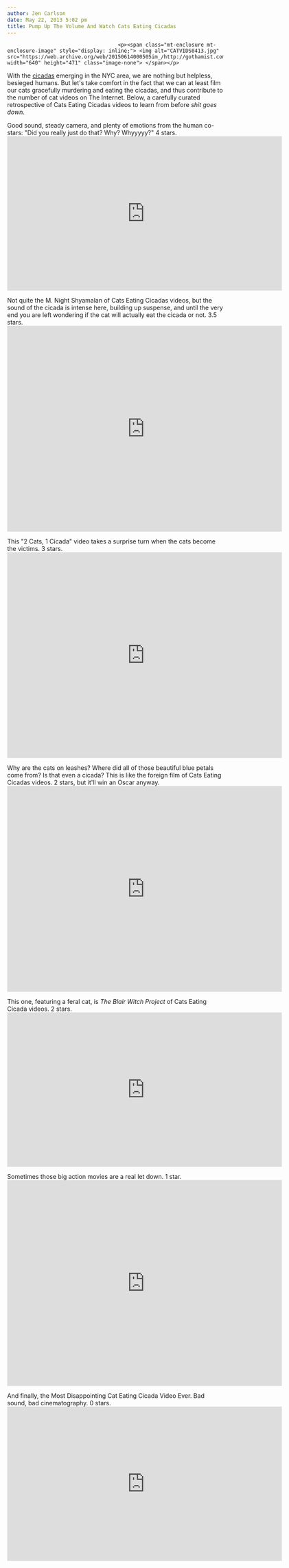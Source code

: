 ```yaml
---
author: Jen Carlson
date: May 22, 2013 5:02 pm
title: Pump Up The Volume And Watch Cats Eating Cicadas
---
```


	
										<p><span class="mt-enclosure mt-enclosure-image" style="display: inline;"> <img alt="CATVIDS0413.jpg" src="https://web.archive.org/web/20150614000505im_/http://gothamist.com/attachments/arts_jen/CATVIDS0413.jpg" width="640" height="471" class="image-none"> </span></p>

<p>With the <a href="https://web.archive.org/web/20150614000505/http://gothamist.com/tags/cicadas">cicadas</a> emerging in the NYC area, we are nothing but helpless, besieged humans. But let&apos;s take comfort in the fact that we can at least film our cats gracefully murdering and eating the cicadas, and thus contribute to the number of cat videos on The Internet. Below, a carefully curated retrospective of Cats Eating Cicadas videos to learn from before <em>shit goes down</em>.</p>

<p>Good sound, steady camera, and plenty of emotions from the human co-stars: &quot;Did you really just do that? Why? Whyyyyy?&quot; 4 stars.<br>
<iframe width="640" height="360" src="https://web.archive.org/web/20150614000505if_/http://www.youtube.com/embed/apgMjRTtka4" frameborder="0" allowfullscreen></iframe></p>

<p>Not quite the M. Night Shyamalan of Cats Eating Cicadas videos, but the sound of the cicada is intense here, building up suspense, and until the very end you are left wondering if the cat will actually eat the cicada or not. 3.5 stars.<br>
<iframe width="640" height="480" src="https://web.archive.org/web/20150614000505if_/http://www.youtube.com/embed/hXeOqYBMehE" frameborder="0" allowfullscreen></iframe></p>

<p>This &quot;2 Cats, 1 Cicada&quot; video takes a surprise turn when the cats become the victims. 3 stars.<br>
<iframe width="640" height="480" src="https://web.archive.org/web/20150614000505if_/http://www.youtube.com/embed/kDCzej7uWI8" frameborder="0" allowfullscreen></iframe></p>

<p>Why are the cats on leashes? Where did all of those beautiful blue petals come from? Is that even a cicada? This is like the foreign film of Cats Eating Cicadas videos. 2 stars, but it&apos;ll win an Oscar anyway.<br>
<iframe width="640" height="480" src="https://web.archive.org/web/20150614000505if_/http://www.youtube.com/embed/OKPpoWzOXtA" frameborder="0" allowfullscreen></iframe></p>

<p>This one, featuring a feral cat, is <em>The Blair Witch Project</em> of Cats Eating Cicada videos. 2 stars.<br>
<iframe width="640" height="360" src="https://web.archive.org/web/20150614000505if_/http://www.youtube.com/embed/MeVtdtbxi4M" frameborder="0" allowfullscreen></iframe></p>

<p>Sometimes those big action movies are a real let down. 1 star.<br>
<iframe width="640" height="480" src="https://web.archive.org/web/20150614000505if_/http://www.youtube.com/embed/-koSirlIp_8" frameborder="0" allowfullscreen></iframe></p>

<p>And finally, the Most Disappointing Cat Eating Cicada Video Ever. Bad sound, bad cinematography. 0 stars.<br>
<iframe width="640" height="360" src="https://web.archive.org/web/20150614000505if_/http://www.youtube.com/embed/t7szcEMmuhg" frameborder="0" allowfullscreen></iframe></p>					
										
									
				